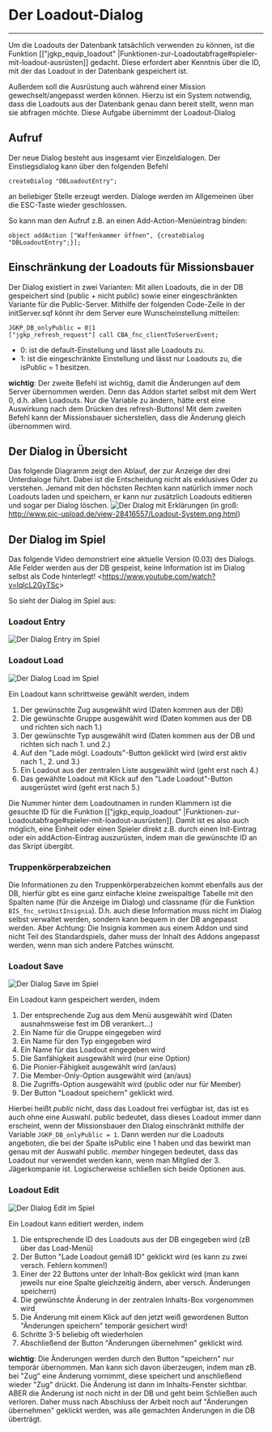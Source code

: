 # Der Loadout-Dialog
***
Um die Loadouts der Datenbank tatsächlich verwenden zu können, ist die Funktion [["jgkp_equip_loadout" |Funktionen-zur-Loadoutabfrage#spieler-mit-loadout-ausrüsten]] gedacht. Diese erfordert aber Kenntnis über die ID, mit der das Loadout in der Datenbank gespeichert ist.

Außerdem soll die Ausrüstung auch während einer Mission gewechselt/angepasst werden können. Hierzu ist ein System notwendig, dass die Loadouts aus der Datenbank genau dann bereit stellt, wenn man sie abfragen möchte. Diese Aufgabe übernimmt der Loadout-Dialog

## Aufruf
Der neue Dialog besteht aus insgesamt vier Einzeldialogen. 
Der Einstiegsdialog kann über den folgenden Befehl
```SQF
createDialog "DBLoadoutEntry";
```
an beliebiger Stelle erzeugt werden. Dialoge werden im Allgemeinen über die ESC-Taste wieder geschlossen.

So kann man den Aufruf z.B. an einen Add-Action-Menüeintrag binden:
```SQF
object addAction ["Waffenkammer öffnen", {createDialog "DBLoadoutEntry";}];
```

## Einschränkung der Loadouts für Missionsbauer

Der Dialog existiert in zwei Varianten: Mit allen Loadouts, die in der DB gespeichert sind (public + nicht public) sowie einer eingeschränkten Variante für die Public-Server. Mithilfe der folgenden Code-Zeile in der initServer.sqf könnt ihr dem Server eure Wunscheinstellung mitteilen:
```SQF
JGKP_DB_onlyPublic = 0|1
["jgkp_refresh_request"] call CBA_fnc_clientToServerEvent;
```
* 0: ist die default-Einstellung und lässt alle Loadouts zu.
* 1: ist die eingeschränkte Einstellung und lässt nur Loadouts zu, die isPublic = 1 besitzen.

**wichtig**: Der zweite Befehl ist wichtig, damit die Änderungen auf dem Server übernommen werden. Denn das Addon startet selbst mit dem Wert 0, d.h. allen Loadouts. Nur die Variable zu ändern, hätte erst eine Auswirkung nach dem Drücken des refresh-Buttons! Mit dem zweiten Befehl kann der Missionsbauer sicherstellen, dass die Änderung gleich übernommen wird.

## Der Dialog in Übersicht
Das folgende Diagramm zeigt den Ablauf, der zur Anzeige der drei Unterdialoge führt. Dabei ist die Entscheidung nicht als exklusives Oder zu verstehen. Jemand mit den höchsten Rechten kann natürlich immer noch Loadouts laden und speichern, er kann nur zusätzlich Loadouts editieren und sogar per Dialog löschen.
![Der Dialog mit Erklärungen](http://www11.pic-upload.de/26.09.15/aohpaq7s6w8c.png)
(in groß: http://www.pic-upload.de/view-28416557/Loadout-System.png.html)

## Der Dialog im Spiel
Das folgende Video demonstriert eine aktuelle Version (0.03) des Dialogs. Alle Felder werden aus der DB gespeist, keine Information ist im Dialog selbst als Code hinterlegt!
<<https://www.youtube.com/watch?v=lqlcL2GyTSc>>

So sieht der Dialog im Spiel aus:
### Loadout Entry
![Der Dialog Entry im Spiel](http://www11.pic-upload.de/26.09.15/onkpentfw.png)

### Loadout Load
![Der Dialog Load im Spiel](http://www11.pic-upload.de/26.09.15/n2jcliifvjt.png)

Ein Loadout kann schrittweise gewählt werden, indem
 1. Der gewünschte Zug ausgewählt wird (Daten kommen aus der DB)
 2. Die gewünschte Gruppe ausgewählt wird (Daten kommen aus der DB und richten sich nach 1.)
 3. Der gewünschte Typ ausgewählt wird (Daten kommen aus der DB und richten sich nach 1. und 2.)
 4. Auf den "Lade mögl. Loadouts"-Button geklickt wird (wird erst aktiv nach 1., 2. und 3.)
 5. Ein Loadout aus der zentralen Liste ausgewählt wird (geht erst nach 4.)
 6. Das gewählte Loadout mit Klick auf den "Lade Loadout"-Button ausgerüstet wird (geht erst nach 5.)


Die Nummer hinter dem Loadoutnamen in runden Klammern ist die gesuchte ID für die Funktion [["jgkp_equip_loadout" |Funktionen-zur-Loadoutabfrage#spieler-mit-loadout-ausrüsten]]. Damit ist es also auch möglich, eine Einheit oder einen Spieler direkt z.B. durch einen Init-Eintrag oder ein addAction-Eintrag auszurüsten, indem man die gewünschte ID an das Skript übergibt. 

### Truppenkörperabzeichen

Die Informationen zu den Truppenkörperabzeichen kommt ebenfalls aus der DB, hierfür gibt es eine ganz einfache kleine zweispaltige Tabelle mit den Spalten name (für die Anzeige im Dialog) und classname (für die Funktion `BIS_fnc_setUnitInsignia`). D.h. auch diese Information muss nicht im Dialog selbst verwaltet werden, sondern kann bequem in der DB angepasst werden. Aber Achtung: Die Insignia kommen aus einem Addon und sind nicht Teil des Standardspiels, daher muss der Inhalt des Addons angepasst werden, wenn man sich andere Patches wünscht.

### Loadout Save
![Der Dialog Save im Spiel](http://i.imgur.com/VfMaNfl.png)

Ein Loadout kann gespeichert werden, indem
1. Der entsprechende Zug aus dem Menü ausgewählt wird (Daten ausnahmsweise fest im DB verankert...)
2. Ein Name für die Gruppe eingegeben wird
3. Ein Name für den Typ eingegeben wird
4. Ein Name für das Loadout eingegeben wird
5. Die Sanfähigkeit ausgewählt wird (nur eine Option)
6. Die Pionier-Fähigkeit ausgewählt wird (an/aus)
7. Die Member-Only-Option ausgewählt wird (an/aus)
8. Die Zugriffs-Option ausgewählt wird (public oder nur für Member)
8. Der Button "Loadout speichern" geklickt wird.

Hierbei heißt *public* nicht, dass das Loadout frei verfügbar ist, das ist es auch ohne eine Auswahl. public bedeutet, dass dieses Loadout immer dann erscheint, wenn der Missionsbauer den Dialog einschränkt mithilfe der Variable ``JGKP_DB_onlyPublic = 1``. Dann werden nur die Loadouts angeboten, die bei der Spalte isPublic eine 1 haben und das bewirkt man genau mit der Auswahl public. *member* hingegen bedeutet, dass das Loadout nur verwendet werden kann, wenn man Mitglied der 3. Jägerkompanie ist. Logischerweise schließen sich beide Optionen aus.

### Loadout Edit
![Der Dialog Edit im Spiel](http://i.imgur.com/DJTvm9q.png)

Ein Loadout kann editiert werden, indem
1. Die entsprechende ID des Loadouts aus der DB eingegeben wird (zB über das Load-Menü)
2. Der Button "Lade Loadout gemäß ID" geklickt wird (es kann zu zwei versch. Fehlern kommen!)
3. Einer der 22 Buttons unter der Inhalt-Box geklickt wird (man kann jeweils nur eine Spalte gleichzeitig ändern, aber versch. Änderungen speichern)
4. Die gewünschte Änderung in der zentralen Inhalts-Box vorgenommen wird
5. Die Änderung mit einem Klick auf den jetzt weiß gewordenen Button "Änderungen speichern" temporär gesichert wird!
6. Schritte 3-5 beliebig oft wiederholen
7. Abschließend der Button "Änderungen übernehmen" geklickt wird.

**wichtig**: Die Änderungen werden durch den Button "speichern" nur temporär übernommen. Man kann sich davon überzeugen, indem man zB. bei "Zug" eine Änderung vornimmt, diese speichert und anschließend wieder "Zug" drückt. Die Änderung ist dann im Inhalts-Fenster sichtbar. ABER die Änderung ist noch nicht in der DB und geht beim Schließen auch verloren. Daher muss nach Abschluss der Arbeit noch auf "Änderungen übernehmen" geklickt werden, was alle gemachten Änderungen in die DB überträgt.
